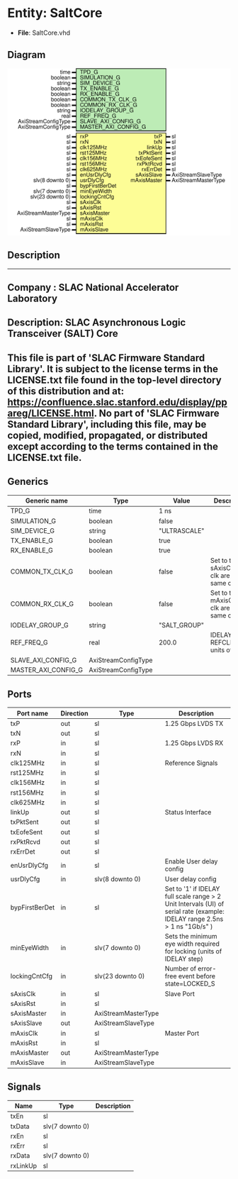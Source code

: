 # Entity: SaltCore

- **File**: SaltCore.vhd
## Diagram

![Diagram](SaltCore.svg "Diagram")
## Description

-----------------------------------------------------------------------------
 Company    : SLAC National Accelerator Laboratory
-----------------------------------------------------------------------------
 Description: SLAC Asynchronous Logic Transceiver (SALT) Core
-----------------------------------------------------------------------------
 This file is part of 'SLAC Firmware Standard Library'.
 It is subject to the license terms in the LICENSE.txt file found in the
 top-level directory of this distribution and at:
    https://confluence.slac.stanford.edu/display/ppareg/LICENSE.html.
 No part of 'SLAC Firmware Standard Library', including this file,
 may be copied, modified, propagated, or distributed except according to
 the terms contained in the LICENSE.txt file.
-----------------------------------------------------------------------------
## Generics

| Generic name        | Type                | Value        | Description                                         |
| ------------------- | ------------------- | ------------ | --------------------------------------------------- |
| TPD_G               | time                | 1 ns         |                                                     |
| SIMULATION_G        | boolean             | false        |                                                     |
| SIM_DEVICE_G        | string              | "ULTRASCALE" |                                                     |
| TX_ENABLE_G         | boolean             | true         |                                                     |
| RX_ENABLE_G         | boolean             | true         |                                                     |
| COMMON_TX_CLK_G     | boolean             | false        |  Set to true if sAxisClk and clk are the same clock |
| COMMON_RX_CLK_G     | boolean             | false        |  Set to true if mAxisClk and clk are the same clock |
| IODELAY_GROUP_G     | string              | "SALT_GROUP" |                                                     |
| REF_FREQ_G          | real                | 200.0        |  IDELAYCTRL's REFCLK (in units of Hz)               |
| SLAVE_AXI_CONFIG_G  | AxiStreamConfigType |              |                                                     |
| MASTER_AXI_CONFIG_G | AxiStreamConfigType |              |                                                     |
## Ports

| Port name      | Direction | Type                | Description                                                                                                                  |
| -------------- | --------- | ------------------- | ---------------------------------------------------------------------------------------------------------------------------- |
| txP            | out       | sl                  | 1.25 Gbps LVDS TX                                                                                                            |
| txN            | out       | sl                  |                                                                                                                              |
| rxP            | in        | sl                  | 1.25 Gbps LVDS RX                                                                                                            |
| rxN            | in        | sl                  |                                                                                                                              |
| clk125MHz      | in        | sl                  | Reference Signals                                                                                                            |
| rst125MHz      | in        | sl                  |                                                                                                                              |
| clk156MHz      | in        | sl                  |                                                                                                                              |
| rst156MHz      | in        | sl                  |                                                                                                                              |
| clk625MHz      | in        | sl                  |                                                                                                                              |
| linkUp         | out       | sl                  | Status Interface                                                                                                             |
| txPktSent      | out       | sl                  |                                                                                                                              |
| txEofeSent     | out       | sl                  |                                                                                                                              |
| rxPktRcvd      | out       | sl                  |                                                                                                                              |
| rxErrDet       | out       | sl                  |                                                                                                                              |
| enUsrDlyCfg    | in        | sl                  |  Enable User delay config                                                                                                    |
| usrDlyCfg      | in        | slv(8 downto 0)     |  User delay config                                                                                                           |
| bypFirstBerDet | in        | sl                  |  Set to '1' if IDELAY full scale range > 2 Unit Intervals (UI) of serial rate (example: IDELAY range 2.5ns  > 1 ns "1Gb/s" ) |
| minEyeWidth    | in        | slv(7 downto 0)     |  Sets the minimum eye width required for locking (units of IDELAY step)                                                      |
| lockingCntCfg  | in        | slv(23 downto 0)    |  Number of error-free event before state=LOCKED_S                                                                            |
| sAxisClk       | in        | sl                  | Slave Port                                                                                                                   |
| sAxisRst       | in        | sl                  |                                                                                                                              |
| sAxisMaster    | in        | AxiStreamMasterType |                                                                                                                              |
| sAxisSlave     | out       | AxiStreamSlaveType  |                                                                                                                              |
| mAxisClk       | in        | sl                  | Master Port                                                                                                                  |
| mAxisRst       | in        | sl                  |                                                                                                                              |
| mAxisMaster    | out       | AxiStreamMasterType |                                                                                                                              |
| mAxisSlave     | in        | AxiStreamSlaveType  |                                                                                                                              |
## Signals

| Name     | Type            | Description |
| -------- | --------------- | ----------- |
| txEn     | sl              |             |
| txData   | slv(7 downto 0) |             |
| rxEn     | sl              |             |
| rxErr    | sl              |             |
| rxData   | slv(7 downto 0) |             |
| rxLinkUp | sl              |             |
